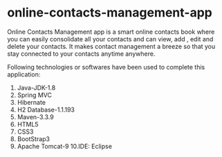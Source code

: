 # online-contacts-management-app
Online Contacts Management app is a smart online contacts book where you can easily consolidate all your contacts and can view, add , edit and delete your contacts. It makes contact management a breeze so that you stay connected to your contacts anytime anywhere.

Following technologies or softwares have been used to complete this application:
 1. Java-JDK-1.8
 2. Spring MVC
 3. Hibernate
 4. H2 Database-1.1.193
 5. Maven-3.3.9
 6. HTML5
 7. CSS3
 8. BootStrap3
 9. Apache Tomcat-9
 10.IDE: Eclipse

